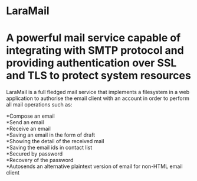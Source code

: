 # LaraMail
<caption><h1>A powerful mail service capable of integrating with SMTP protocol and providing authentication over SSL and TLS to protect system resources</h1></caption>

LaraMail is a full fledged mail service that implements a filesystem in a web application to authorise the email client with an account in order to perform all mail operations such as:

*Compose an email <br>
*Send an email <br>
*Receive an email <br>
*Saving an email in the form of draft <br>
*Showing the detail of the received mail <br>
*Saving the email ids in contact list <br>
*Secured by password <br>
*Recovery of the password <br>
*Autosends an alternative plaintext version of email for non-HTML email client
